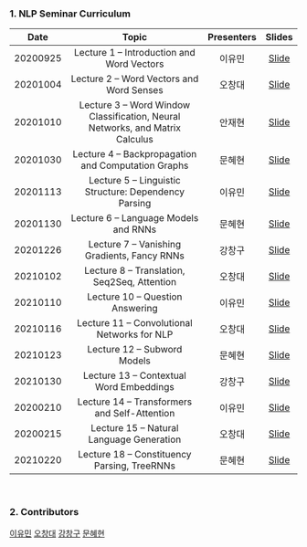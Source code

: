 ### 1. NLP Seminar Curriculum

|       Date       | Topic | Presenters | Slides |
|:----------------:|:----------------------------------------:|:----------:|:------:
| 20200925 | Lecture 1 – Introduction and Word Vectors | 이유민 | [Slide]()
| 20201004 | Lecture 2 – Word Vectors and Word Senses | 오창대 | [Slide]()
| 20201010 | Lecture 3 – Word Window Classification, Neural Networks, and Matrix Calculus | 안재현 | [Slide]()
| 20201030 | Lecture 4 – Backpropagation and Computation Graphs | 문혜현 | [Slide](https://github.com/yourmean/UOS-NLP-Seminar/blob/master/Slides/lec04_Backpropagation_and_Computationgraphs.pdf)
| 20201113 | Lecture 5 – Linguistic Structure: Dependency Parsing | 이유민 | [Slide]()
| 20201130 | Lecture 6 – Language Models and RNNs | 문혜현 | [Slide](https://github.com/yourmean/UOS-NLP-Seminar/blob/master/Slides/lec06_Languagemodels_and_RNNs.pdf)
| 20201226 | Lecture 7 – Vanishing Gradients, Fancy RNNs | 강창구 | [Slide](https://github.com/yourmean/UOS-NLP-Seminar/blob/master/Slides/lec07_Vanishing_Gradient_Fancy_RNNs.pdf)
| 20210102 | Lecture 8 – Translation, Seq2Seq, Attention | 오창대 | [Slide](https://github.com/yourmean/UOS-NLP-Seminar/blob/master/Slides/lec08_seq2seqAttention.pdf)
| 20210110 | Lecture 10 – Question Answering | 이유민 | [Slide]()
| 20210116 | Lecture 11 – Convolutional Networks for NLP | 오창대 | [Slide](https://github.com/yourmean/UOS-NLP-Seminar/blob/master/Slides/lec11_CNNforNLP.pdf)
| 20210123 | Lecture 12 – Subword Models | 문혜현 | [Slide](https://github.com/yourmean/UOS-NLP-Seminar/blob/master/Slides/lec12_Subword_models.pdf)
| 20210130 | Lecture 13 – Contextual Word Embeddings | 강창구 | [Slide](https://github.com/yourmean/UOS-NLP-Seminar/blob/master/Slides/lec13_Contextual_Word_Embedding.pdf)
| 20200210 | Lecture 14 – Transformers and Self-Attention | 이유민 | [Slide]()
| 20200215 | Lecture 15 – Natural Language Generation | 오창대 | [Slide]()
| 20210220 | Lecture 18 – Constituency Parsing, TreeRNNs | 문혜현 | [Slide](https://github.com/yourmean/UOS-NLP-Seminar/blob/master/Slides/lec18_Constituency%20Parsing%2C%20TreeRNNs.pdf)
<br/>

### 2. Contributors
[이유민](https://github.com/yourmean)
[오창대](https://github.com/changdaeoh)
[강창구](https://github.com/rxdcxdrnine)
[문혜현](https://github.com/hyehyeonmoon)
